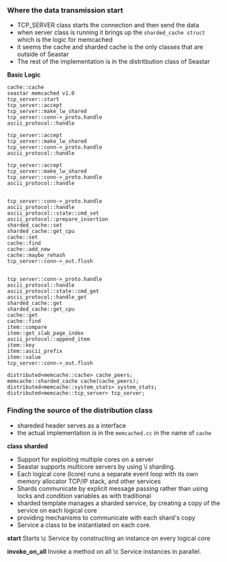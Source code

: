 ### Where the data transmission start
- TCP_SERVER class starts the connection and then send the data
- when server class is running it brings up the `sharded_cache struct` which is the logic for memcached
- it seems the cache and sharded cache is the only classes that are outside of Seastar
- The rest of the implementation is in the distritbution class of Seastar

**Basic Logic**
```
cache::cache
seastar memcached v1.0
tcp_server::start
tcp_server::accept
tcp_server::make_lw_shared
tcp_server::conn->_proto.handle
ascii_protocol::handle

tcp_server::accept
tcp_server::make_lw_shared
tcp_server::conn->_proto.handle
ascii_protocol::handle

tcp_server::accept
tcp_server::make_lw_shared
tcp_server::conn->_proto.handle
ascii_protocol::handle


tcp_server::conn->_proto.handle
ascii_protocol::handle
ascii_protocol::state::cmd_set
ascii_protocol::prepare_insertion
sharded_cache::set
sharded_cache::get_cpu
cache::set
cache::find
cache::add_new
cache::maybe_rehash
tcp_server::conn->_out.flush


tcp_server::conn->_proto.handle
ascii_protocol::handle
ascii_protocol::state::cmd_get
ascii_protocol::handle_get
sharded_cache::get
sharded_cache::get_cpu
cache::get
cache::find
item::compare
item::get_slab_page_index
ascii_protocol::append_item
item::key
item::ascii_prefix
item::value
tcp_server::conn->_out.flush

distributed<memcache::cache> cache_peers;
memcache::sharded_cache cache(cache_peers);
distributed<memcache::system_stats> system_stats;
distributed<memcache::tcp_server> tcp_server;
```


### Finding the source of the distribution class
- shareded header serves as a interface
- the actual implementation is in the `memcached.cc` in the name of `cache`

**class sharded**
- Support for exploiting multiple cores on a server
- Seastar supports multicore servers by using \i sharding.
- Each logical core (lcore) runs a separate event loop with its own memory allocator TCP/IP stack, and other services
- Shards communicate by explicit message passing rather than using locks and condition variables as with traditional
- sharded template manages a sharded service, by creating a copy of the service on each logical core
- providing mechanisms to communicate  with each shard's copy
- Service a class to be instantiated on each core.

**start**
Starts \c Service by constructing an instance on every logical core


**invoke_on_all**
Invoke a method on all \c Service instances in parallel.
